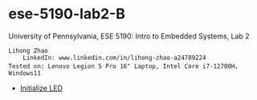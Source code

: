 # ese-5190-lab2-B
University of Pennsylvania, ESE 5190: Intro to Embedded Systems, Lab 2  

    Lihong Zhao  
        LinkedIn: www.linkedin.com/in/lihong-zhao-a24789224  
    Tested on: Lenovo Legion 5 Pro 16" Laptop, Intel Core i7-12700H， Windows11 
    
- [Initialize LED](https://github.com/lihzhao14/ese-5190-lab2-B/blob/main/Initialize_LED.md)
